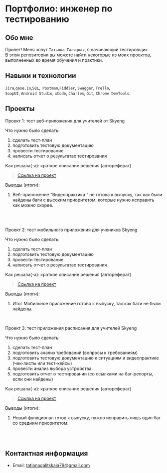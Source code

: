 # Портфолио: инженер по тестированию   

## Обо мне 

Привет! Меня зовут ``Татьяна Галицкая``, я начинающий тестировщик. <br>
В этом репозитории вы можете найти некоторые из моих проектов, выполненных во время обучения и практики.
<br>

## Навыки и технологии
``Jira``,``qase.io``,``SQL``,`` Postman``,``Fiddler``, ``Swagger``, ``Trello``, <br>
``SoapUI``, ``Android Studio``, ``xCode``, ``Charles``, ``Git``, ``Chrome DevTools``.




## Проекты

<p> Проект 1: тест веб-приложения для учителей от Skyeng</p>

<p>Что нужно было сделать:<p>

<ol>
  <li>сделать тест-план </li>
  <li>подготовить тестовую документацию</li>
  <li>провести тестирование</li>
  <li>написать отчет о результатах тестирования</li>
</ol>

<p>Как решала(-а): краткое описание решения (автореферат)<p>

>  <a href="https://docs.google.com/document/d/1PfX636Lp5Rbz2pLR-fewdDoCeOFj_vOhJ_RhINv_54U/edit?usp=sharing">Ссылка на проект</a>


<p>Выводы (итоги):<p>
<ol>
  <li>Веб-приложение “Видеопрактика “ не готова к выпуску, так как были найдены баги с высоким приоритетом, которые нужно исправить как можно скорее.</li>
  </ol>
<br> 

<br> 

<p> Проект 2: тест мобильного приложения для учеников Skyeng</p>
<p>Что нужно было сделать:<p>
<ol>
  <li>сделать тест-план </li>
  <li>подготовить тестовую документацию</li>
  <li>провести тестирование</li>
  <li>написать отчет о результатах тестирования</li>
</ol>

<p>Как решала(-а): краткое описание решения (автореферат)</p>

>  <a href="https://docs.google.com/document/d/17PwsIv6Mxsz1hKsqiOKirEZUBgW4at_dyH6kcs4J1NU/edit?usp=sharing">Ссылка на проект</a>


<p>Выводы (итоги):<p>
<ol>
  <li>Итог Мобильное приложение готово к выпуску, так как баги не были найдены.</li>
  </ol>
<br> 

<p> Проект 3: тест приложения расписания для учителей Skyeng</p>
<p>Что нужно было сделать:<p>
<ol>
  <li>сделать тест-план </li>
  <li>подготовить анализ требований (вопросы к требованиям)</li>
  <li>подготовить тестовую документацию к ситуациям и видеопрактике (чек-листы или тест-кейсы)</li>
  <li>провести анализ выбора устройства</li>
  <li>подготовить отчет о тестировании (со ссылками на баг-репорты, если они найдены)</li>
</ol>

<p>Как решала(-а): краткое описание решения (автореферат)</p>

> <a href="https://docs.google.com/document/d/1C994V_WgbZ2BN58LU4Y4FipTAUclOIKIp1pNB5A3ibE/edit?usp=sharing">Ссылка на проект</a>


<p>Выводы (итоги):<p>
<ol>
  <li>Новый функционал готов к выпуску, нужно исправить лишь один баг со средним приоритетом.</li>
 </ol>

<br> 



<br> 


## Контактная информация
- Email: tatianagalitskaia79@gmail.com

